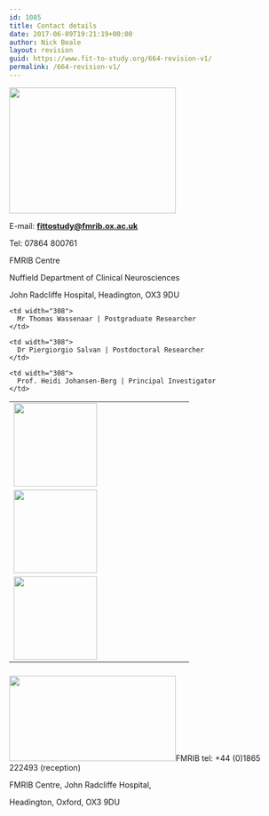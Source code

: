 ```yaml
---
id: 1085
title: Contact details
date: 2017-06-09T19:21:19+00:00
author: Nick Beale
layout: revision
guid: https://www.fit-to-study.org/664-revision-v1/
permalink: /664-revision-v1/
---
```

[<img class="size-medium wp-image-1050 alignleft" src="https://i2.wp.com/www.fit-to-study.org/wp-content/uploads/2017/06/fmrib-logo.png?resize=300%2C227&#038;ssl=1" alt="" width="300" height="227" data-recalc-dims="1" />](https://i2.wp.com/www.fit-to-study.org/wp-content/uploads/2017/06/fmrib-logo.png?ssl=1)

E-mail: [**fittostudy@fmrib.ox.ac.uk**](mailto:fittostudy@fmrib.ox.ac.uk)

Tel: 07864 800761

<u></u>FMRIB Centre

Nuffield Department of Clinical Neurosciences

John Radcliffe Hospital, Headington, OX3 9DU

<table style="height: 478px" width="372">
  <tr>
    <td width="308">
      <a href="https://i1.wp.com/www.fit-to-study.org/wp-content/uploads/2017/04/Thomas.jpg?ssl=1"><img class="alignnone wp-image-773 size-thumbnail" src="https://i1.wp.com/www.fit-to-study.org/wp-content/uploads/2017/04/Thomas.jpg?resize=150%2C150&#038;ssl=1" alt="" width="150" height="150" srcset="https://i1.wp.com/www.fit-to-study.org/wp-content/uploads/2017/04/Thomas.jpg?resize=150%2C150&ssl=1 150w, https://i1.wp.com/www.fit-to-study.org/wp-content/uploads/2017/04/Thomas.jpg?zoom=2&resize=150%2C150&ssl=1 300w" sizes="(max-width: 150px) 100vw, 150px" data-recalc-dims="1" /></a>
    </td>
    
    <td width="308">
      Mr Thomas Wassenaar | Postgraduate Researcher
    </td>
  </tr>
  
  <tr>
    <td width="308">
      <a href="https://i0.wp.com/www.fit-to-study.org/wp-content/uploads/2017/04/Piergiorgio.jpg?ssl=1"><img class="alignnone wp-image-772 size-thumbnail" src="https://i0.wp.com/www.fit-to-study.org/wp-content/uploads/2017/04/Piergiorgio.jpg?resize=150%2C150&#038;ssl=1" alt="" width="150" height="150" srcset="https://i0.wp.com/www.fit-to-study.org/wp-content/uploads/2017/04/Piergiorgio.jpg?resize=150%2C150&ssl=1 150w, https://i0.wp.com/www.fit-to-study.org/wp-content/uploads/2017/04/Piergiorgio.jpg?zoom=2&resize=150%2C150&ssl=1 300w, https://i0.wp.com/www.fit-to-study.org/wp-content/uploads/2017/04/Piergiorgio.jpg?zoom=3&resize=150%2C150&ssl=1 450w" sizes="(max-width: 150px) 100vw, 150px" data-recalc-dims="1" /></a>
    </td>
    
    <td width="308">
      Dr Piergiorgio Salvan | Postdoctoral Researcher
    </td>
  </tr>
  
  <tr>
    <td width="308">
      <a href="https://i1.wp.com/www.fit-to-study.org/wp-content/uploads/2017/03/Heidi.jpeg?ssl=1"><img class="alignnone wp-image-401 size-thumbnail" src="https://i1.wp.com/www.fit-to-study.org/wp-content/uploads/2017/03/Heidi.jpeg?resize=150%2C150&#038;ssl=1" alt="" width="150" height="150" srcset="https://i1.wp.com/www.fit-to-study.org/wp-content/uploads/2017/03/Heidi.jpeg?resize=150%2C150&ssl=1 150w, https://i1.wp.com/www.fit-to-study.org/wp-content/uploads/2017/03/Heidi.jpeg?w=300&ssl=1 300w" sizes="(max-width: 150px) 100vw, 150px" data-recalc-dims="1" /></a>
    </td>
    
    <td width="308">
      Prof. Heidi Johansen-Berg | Principal Investigator
    </td>
  </tr>
</table>

[<img class="size-medium wp-image-775 alignleft" src="https://i1.wp.com/www.fit-to-study.org/wp-content/uploads/2017/04/FMRIB-Office.jpg?resize=300%2C154&#038;ssl=1" alt="" width="300" height="154" srcset="https://i1.wp.com/www.fit-to-study.org/wp-content/uploads/2017/04/FMRIB-Office.jpg?resize=300%2C154&ssl=1 300w, https://i1.wp.com/www.fit-to-study.org/wp-content/uploads/2017/04/FMRIB-Office.jpg?w=760&ssl=1 760w" sizes="(max-width: 300px) 100vw, 300px" data-recalc-dims="1" />](https://i1.wp.com/www.fit-to-study.org/wp-content/uploads/2017/04/FMRIB-Office.jpg?ssl=1)FMRIB tel: +44 (0)1865 222493 (reception)

FMRIB Centre, John Radcliffe Hospital,

Headington, Oxford, OX3 9DU

&nbsp;

&nbsp;
